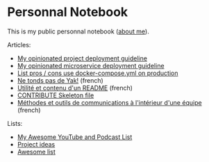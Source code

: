 # Personnal Notebook

This is my public personnal notebook ([about me](http://stephane-klein.info/)).

Articles:

* [My opinionated project deployment guideline](001-opinionated-project-deployment-guideline.md)
* [My opinionated microservice deployment guideline](002-opinionated-microservice-deployment-guideline.md)
* [List pros / cons use docker-compose.yml on production](https://github.com/harobed/pros-cons-use-docker-compose-yml-on-production)
* [Ne tonds pas de Yak!](003-ne-tonds-pas-de-yaks.md) (french)
* [Utilité et contenu d'un README](005-utilite-et-contenu-d-un-README.md) (french)
* [CONTRIBUTE Skeleton file](https://github.com/harobed/CONTRIBUTE-skeleton/blob/master/CONTRIBUTE.md)
* [Méthodes et outils de communications à l'intérieur d'une équipe](007-communication-dans-une-equipe.md) (french)

Lists:

* [My Awesome YouTube and Podcast List](004-my-awesome-youtube-and-podcast-list.md)
* [Project ideas](006-project-ideas.md)
* [Awesome list](awesome-list.md)
